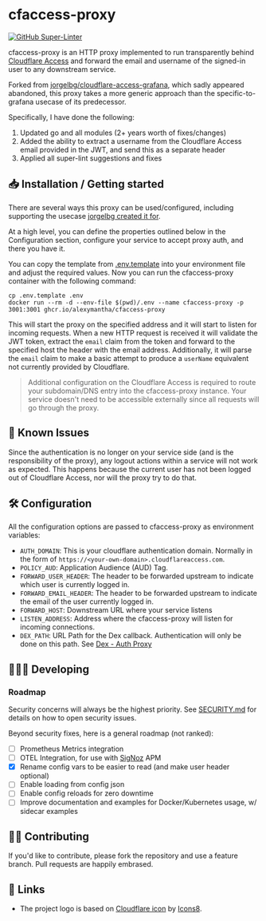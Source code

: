 # cfaccess-proxy

[![GitHub Super-Linter](https://github.com/alexymantha/cfaccess-proxy/workflows/Lint%20Code%20Base/badge.svg)](https://github.com/marketplace/actions/super-linter)

cfaccess-proxy is an HTTP proxy implemented to run transparently behind [Cloudflare
Access](https://teams.cloudflare.com/access/) and forward the email and username of the signed-in user to any downstream service.

Forked from [jorgelbg/cloudflare-access-grafana](https://github.com/jorgelbg/cloudflare-access-grafana), which sadly appeared abandoned, this proxy takes a more generic approach than the specific-to-grafana usecase of its predecessor.

Specifically, I have done the following:

1. Updated go and all modules (2+ years worth of fixes/changes)
1. Added the ability to extract a username from the Cloudflare Access email provided in the JWT, and send this as a separate header
1. Applied all super-lint suggestions and fixes

## 📥 Installation / Getting started

There are several ways this proxy can be used/configured, including supporting the usecase [jorgelbg created it for](https://github.com/jorgelbg/cloudflare-access-grafana#-installation--getting-started).

At a high level, you can define the properties outlined below in the Configuration section, configure your service to accept proxy auth, and there you have it.


You can copy the template from [.env.template](.env.template) into your environment file and adjust
the required values. Now you can run the cfaccess-proxy container with the following command:

```
cp .env.template .env
docker run --rm -d --env-file $(pwd)/.env --name cfaccess-proxy -p 3001:3001 ghcr.io/alexymantha/cfaccess-proxy
```

This will start the proxy on the specified address and it will start to listen for incoming requests.
When a new HTTP request is received it will validate the JWT token, extract the `email` claim from
the token and forward to the specified host the header with the email address. Additionally, it will parse the `email` claim to make a basic attempt to produce a `userName` equivalent not currently provided by Cloudflare.

> Additional configuration on the Cloudflare Access is required to route your subdomain/DNS entry
> into the cfaccess-proxy instance. Your service doesn't need to be accessible externally since
> all requests will go through the proxy.

## 👾 Known Issues

Since the authentication is no longer on your service side (and is the responsibility of the proxy), any logout actions within a service will not work as
expected. This happens
because the current user has not been logged out of Cloudflare Access, nor will the proxy try to do that.

## 🛠 Configuration

All the configuration options are passed to cfaccess-proxy as environment variables:

* `AUTH_DOMAIN`: This is your cloudflare authentication domain. Normally in the form of `https://<your-own-domain>.cloudflareaccess.com`.
* `POLICY_AUD`: Application Audience (AUD) Tag.
* `FORWARD_USER_HEADER`: The header to be forwarded upstream to indicate which user is currently logged in.
* `FORWARD_EMAIL_HEADER`: The header to be forwarded upstream to indicate the email of the user currently logged in.
* `FORWARD_HOST`: Downstream URL where your service listens
* `LISTEN_ADDRESS`: Address where the cfaccess-proxy will listen for incoming connections.
* `DEX_PATH`: URL Path for the Dex callback. Authentication will only be done on this path. See [Dex - Auth Proxy](https://dexidp.io/docs/connectors/authproxy/#configuration)

## 👨🏻‍💻 Developing

### Roadmap

Security concerns will always be the highest priority. See [SECURITY.md](SECURITY.md) for details on how to open security issues.

Beyond security fixes, here is a general roadmap (not ranked):

- [ ] Prometheus Metrics integration
- [ ] OTEL Integration, for use with [SigNoz](https://signoz.io) APM
- [x] Rename config vars to be easier to read (and make user header optional)
- [ ] Enable loading from config json
- [ ] Enable config reloads for zero downtime
- [ ] Improve documentation and examples for Docker/Kubernetes usage, w/ sidecar examples

## 🤚🏻 Contributing

If you'd like to contribute, please fork the repository and use a feature
branch. Pull requests are happily embrased.

## 🚀 Links

* The project logo is based on [Cloudflare icon](https://icons8.com/icons/set/cloudflare) by [Icons8](https://icons8.com).
